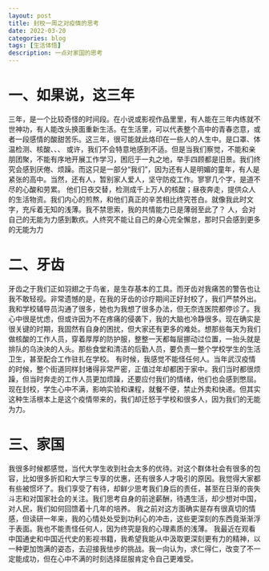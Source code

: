 ```yaml
---
layout: post
title: 封校一周之对疫情的思考
date: 2022-03-20
categories: blog
tags: [生活体悟]
description: 一点对家国的思考
---
```

# 一、如果说，这三年
三年，是一个比较奇怪的时间段。在小说或影视作品里里，有人能在三年内练就不世神功，有人能改头换面重新生活。在生活里，可以代表整个高中的青春恣意，或者一段感情的酸甜苦乐。这三年，很可能就此烙印在一些人的人生中。是口罩、体温检测、核酸、、、
或许，我们不会特意地感到不适。但是当我们察觉，不能和亲朋团聚，不能有序地开展工作学习，困厄于一丸之地，举手四顾都是旧景。我们终究会感到厌倦、烦躁。而这只是一部分“我们”，因为还有人是明媚的童年，有人是紧张的高中。当然，还有人，暂别家人爱人，坚守防疫工作。寥寥几个字，是道不尽的心酸和劳累。
他们日夜交替，检测成千上万人的核酸；昼夜奔走，提供众人的生活物资。我们内心的煎熬，和他们真正的辛苦相比终究苍白。就像我此时文字，充斥着无知的浅薄。我不禁思索，我的共情能力已是薄弱至此了？
人，会对自己的无能为力感到歉疚。人终究不能让自己的身心完全懈怠，那时只会感到更多的无能为力
# 二、牙齿
牙齿之于我们正如羽翅之于鸟雀，是生存基本的工具。而牙齿对我痛苦的警告也让我不敢轻视。非常遗憾的是，在我的牙齿的诊疗期间正好封校了，我们严禁外出。我和学校辅导员沟通了很多，她也为我想了很多办法，但无奈连医院都停诊了。我心中很是忧虑，但或许因为不在疼痛的侵袭下，我的大脑也冷静很多。现在确实是很关键的时期，我固然有自身的困扰，但大家还有更多的难处。想那些每天为我们做核酸的工作人员，穿着厚厚的防护服，整整一天都每层挪动过位置，一抬头就是排队的乌泱泱的人头。那些食堂和清洁的后勤人员，要负责一整个学校学生的生活卫生，甚至配合工作驻扎在学校。
有时候，我感觉不能怪任何人。当年武汉疫情的时候，整个街道同样封堵得非常严密，正值过年却都困于家中。我们当时都很烦躁，但当时奔走的工作人员更加烦躁，还要应付我们的情绪，他们也会感到憋屈。现在封校，学生心中不满，影响实验和课程，就餐不便，禁止外卖和快递。但其实这种生活根本上是这个疫情带来的，我们却迁怒于学校和很多人，因为我们的无能为力。
# 三、家国
我很多时候都感觉，当代大学生收到社会太多的优待。对这个群体社会有很多的包容，比如很多折扣和大学三专享的优惠，还有很多人才吸引的原因。我觉得大家都有些被惯坏了。我们享受了有待，却鲜少思考我们身后的责任，甚至在日渐的丧失斗志和对国家社会的关注。我们思考自身的前途薪酬，待遇生活，却少想对中国，对人民，我们如何回馈着十几年的培养。
我之前对这方面确实是存有很真切的情感，但读研一年来，我的心情处处受到功利心的冲击，这些更深刻的东西竟渐渐浮于表面。我也不能责怪任何人，因为终究是我的心理素质的浅薄。
我最近在观看中国通史和中国近代史的影视书籍，我希望我能从中汲取更深刻更有力的精神，以一种更加饱满的姿态，去迎接我怯步的挑战。我一向认为，求仁得仁，改变了不一定能成功，但在心中不满的时刻选择屈服肯定令自己更难受。
